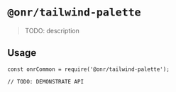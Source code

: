 # `@onr/tailwind-palette`

> TODO: description

## Usage

```
const onrCommon = require('@onr/tailwind-palette');

// TODO: DEMONSTRATE API
```
